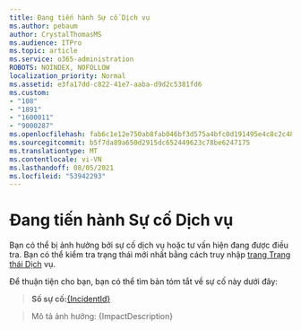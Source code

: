 ```yaml
---
title: Đang tiến hành Sự cố Dịch vụ
ms.author: pebaum
author: CrystalThomasMS
ms.audience: ITPro
ms.topic: article
ms.service: o365-administration
ROBOTS: NOINDEX, NOFOLLOW
localization_priority: Normal
ms.assetid: e3fa17dd-c822-41e7-aaba-d9d2c5381fd6
ms.custom:
- "108"
- "1891"
- "1600011"
- "9000287"
ms.openlocfilehash: fab6c1e12e750ab8fab046bf3d575a4bfc0d191495e4c8c2c48698dd98106aa4
ms.sourcegitcommit: b5f7da89a650d2915dc652449623c78be6247175
ms.translationtype: MT
ms.contentlocale: vi-VN
ms.lasthandoff: 08/05/2021
ms.locfileid: "53942293"
---
```

# <a name="service-incident-in-progress"></a>Đang tiến hành Sự cố Dịch vụ

Bạn có thể bị ảnh hưởng bởi sự cố dịch vụ hoặc tư vấn hiện đang được điều tra. Bạn có thể kiểm tra trạng thái mới nhất bằng cách truy nhập [trang Trạng thái Dịch](https://admin.microsoft.com/adminportal/home#/servicehealth) vụ.
  
Để thuận tiện cho bạn, bạn có thể tìm bản tóm tắt về sự cố này dưới đây:
  
> **Số sự cố:**[{IncidentId}](https://admin.microsoft.com/adminportal/home#/servicehealth)
    
> Mô tả ảnh hưởng: {ImpactDescription}
